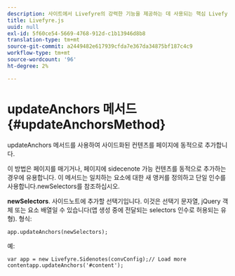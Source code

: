```yaml
---
description: 사이트에서 Livefyre의 강력한 기능을 제공하는 데 사용되는 핵심 Livefyre 라이브러리입니다.
title: Livefyre.js
uuid: null
exl-id: 5f60ce54-5669-4768-912d-c1b13946d8b8
translation-type: tm+mt
source-git-commit: a2449482e617939cfda7e367da34875bf187c4c9
workflow-type: tm+mt
source-wordcount: '96'
ht-degree: 2%

---
```


# updateAnchors 메서드 {#updateAnchorsMethod}

updateAnchors 메서드를 사용하여 사이드화된 컨텐츠를 페이지에 동적으로 추가합니다.

이 방법은 페이지를 매기거나, 페이지에 sidecenote 가능 컨텐츠를 동적으로 추가하는 경우에 유용합니다. 이 메서드는 일치하는 요소에 대한 새 앵커를 정의하고 단일 인수를 사용합니다.newSelectors를 참조하십시오.

**newSelectors**. 사이드노트에 추가할 선택기입니다. 이것은 선택기 문자열, jQuery 객체 또는 요소 배열일 수 있습니다(앱 생성 중에 전달되는 selectors 인수로 허용되는 유형).
형식:

```
app.updateAnchors(newSelectors);
```

예:

```
var app = new Livefyre.Sidenotes(convConfig);// Load more contentapp.updateAnchors('#content');
```
